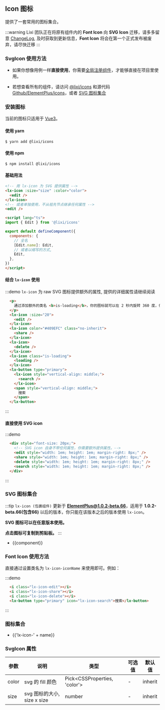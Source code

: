 ## Icon 图标

提供了一套常用的图标集合。

:::warning
Lixi 团队正在将原有组件内的 **Font Icon** 向 **SVG Icon** 迁移，请多多留意 [ChangeLog](/#/zh-CN/component/changelog), 及时获取到更新信息，**Font Icon** 将会在第一个正式发布被废弃，请尽快迁移
:::

### SvgIcon 使用方法
- 如果你想像用例一样**直接使用**，你需要[全局注册组件](https://v3.vuejs.org/guide/component-registration.html#global-registration)，才能够直接在项目里使用。

- 若想查看所有的组件，请访问 [@lixi/icons](https://unpkg.com/browse/@lixi/icons@latest/lib/) 和源代码 [Github/ElementPlus/icons](https://github.com/element-plus/element-plus-icons)，或者 [SVG 图标集合](/#/zh-CN/component/icon#svg-tu-biao-ji-he)

### 安装图标
当前的图标只适用于 [Vue3](https://v3.vuejs.org)。
#### 使用 yarn
```shell
$ yarn add @lixi/icons
```

#### 使用 npm
```shell
$ npm install @lixi/icons
```
#### 基础用法

```html
<!-- 用 lx-icon 为 SVG 提供属性 -->
<lx-icon :size="size" :color="color">
  <edit />
</lx-icon>
<!-- 或者单独使用，不从祖先节点继承任何属性 -->
<edit />

<script lang="ts">
import { Edit } from '@lixi/icons'

export default defineComponent({
  components: {
    // 全名
    [Edit.name]: Edit,
    // 或者以缩写的方式,
    Edit,
  },
})
</script>

```

#### 结合 `lx-icon` 使用
:::demo  `lx-icon` 为 raw SVG 图标提供额外的属性, 提供的详细属性请继续阅读
```html
  <p>
    通过添加额外的类名 <b>is-loading</b>，你的图标就可以在 2 秒内旋转 360 度，但让你也可以自己改写想要的动画。
  </p>
  <lx-icon :size="20">
    <edit />
  </lx-icon>
  <lx-icon color="#409EFC" class="no-inherit">
    <share />
  </lx-icon>
  <lx-icon>
    <delete />
  </lx-icon>
  <lx-icon class="is-loading">
    <loading />
  </lx-icon>
  <lx-button type="primary">
    <lx-icon style="vertical-align: middle;">
      <search />
    </lx-icon>
    <span style="vertical-align: middle;">
      搜索
    </span>
  </lx-button>
```
:::

#### 直接使用 SVG icon

:::demo
```html
  <div style="font-size: 20px;">
    <!-- SVG icon 自身不带任何属性，你需要额外提供属性。-->
    <edit style="width: 1em; height: 1em; margin-right: 8px;" />
    <share style="width: 1em; height: 1em; margin-right: 8px;" />
    <delete style="width: 1em; height: 1em; margin-right: 8px;" />
    <search style="width: 1em; height: 1em; margin-right: 8px;" />
  </div>
```
:::

### SVG 图标集合
:::tip
`lx-icon (包裹组件)` 更新于 **ElementPlus@1.0.2-beta.66**，适用于 **1.0.2-beta.66(包含66)** 以后的版本，你只能在该版本之后的版本使用 `lx-icon`。

**SVG 图标可以在任意版本使用。**

**点击图标可复制到剪贴板。**
:::



<ul class="icon-list">
  <li
    v-for="component in $svgIcons"
    :key="component"
    @click="$copySvgIcon(component)">
    <span class="demo-svg-icon">
      <lx-icon color="#000">
        <component :is="component" />
      </lx-icon>
      <span class="icon-name">{{component}}</span>
    </span>
  </li>
</ul>

### Font Icon 使用方法

直接通过设置类名为 `lx-icon-iconName` 来使用即可。例如：

:::demo
```html
  <i class="lx-icon-edit"></i>
  <i class="lx-icon-share"></i>
  <i class="lx-icon-delete"></i>
  <lx-button type="primary" icon="lx-icon-search">搜索</lx-button>
```
:::

### 图标集合

<ul class="icon-list">
  <li v-for="name in $icon" :key="name">
    <span>
      <i :class="'lx-icon-' + name"></i>
      <span class="icon-name">{{'lx-icon-' + name}}</span>
    </span>
  </li>
</ul>


### SvgIcon 属性
| 参数      | 说明    | 类型      | 可选值       | 默认值   |
|---------- |-------- |---------- |-------------  |-------- |
| color    | svg 的 fill 颜色 | Pick\<CSSProperties, 'color'\> | - | inherit |
| size | svg 图标的大小, size x size | number | - | inherit |
